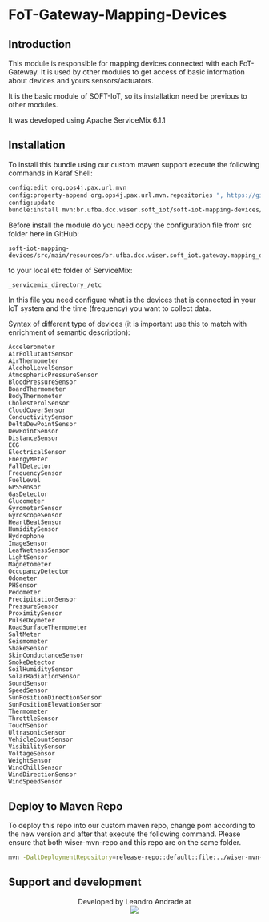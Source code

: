 # FoT-Gateway-Mapping-Devices

## Introduction

This module is responsible for mapping devices connected with each FoT-Gateway. It is used by other modules to get access of basic information about devices and yours sensors/actuators.

It is the basic module of SOFT-IoT, so its installation need be previous to other modules.

It was developed using Apache ServiceMix 6.1.1

## Installation

To install this bundle using our custom maven support execute the following commands in Karaf Shell:

```sh
config:edit org.ops4j.pax.url.mvn 
config:property-append org.ops4j.pax.url.mvn.repositories ", https://github.com/WiserUFBA/wiser-mvn-repo/raw/master/releases@id=wiser"
config:update
bundle:install mvn:br.ufba.dcc.wiser.soft_iot/soft-iot-mapping-devices/1.0.0
```
Before install the module do you need copy the configuration file from src folder here in GitHub:
```
soft-iot-mapping-devices/src/main/resources/br.ufba.dcc.wiser.soft_iot.gateway.mapping_devices.cfg
```
to your local etc folder of ServiceMix:
```
_servicemix_directory_/etc
```

In this file you need configure what is the devices that is connected in your IoT system and the time (frequency) you want to collect data.

Syntax of different type of devices (it is important use this to match with enrichment of semantic description):
```
Accelerometer
AirPollutantSensor
AirThermometer
AlcoholLevelSensor
AtmosphericPressureSensor
BloodPressureSensor
BoardThermometer
BodyThermometer
CholesterolSensor
CloudCoverSensor
ConductivitySensor
DeltaDewPointSensor
DewPointSensor
DistanceSensor
ECG
ElectricalSensor
EnergyMeter
FallDetector
FrequencySensor
FuelLevel
GPSSensor
GasDetector
Glucometer
GyrometerSensor
GyroscopeSensor
HeartBeatSensor
HumiditySensor
Hydrophone
ImageSensor
LeafWetnessSensor
LightSensor
Magnetometer
OccupancyDetector
Odometer
PHSensor
Pedometer
PrecipitationSensor
PressureSensor
ProximitySensor
PulseOxymeter
RoadSurfaceThermometer
SaltMeter
Seismometer
ShakeSensor
SkinConductanceSensor
SmokeDetector
SoilHumiditySensor
SolarRadiationSensor
SoundSensor
SpeedSensor
SunPositionDirectionSensor
SunPositionElevationSensor
Thermometer
ThrottleSensor
TouchSensor
UltrasonicSensor
VehicleCountSensor
VisibilitySensor
VoltageSensor
WeightSensor
WindChillSensor
WindDirectionSensor
WindSpeedSensor
```
## Deploy to Maven Repo

To deploy this repo into our custom maven repo, change pom according to the new version and after that execute the following command. Please ensure that both wiser-mvn-repo and this repo are on the same folder.

```sh
mvn -DaltDeploymentRepository=release-repo::default::file:../wiser-mvn-repo/releases/ deploy
```

## Support and development

<p align="center">
	Developed by Leandro Andrade at </br>
  <img src="https://wiki.dcc.ufba.br/pub/SmartUFBA/ProjectLogo/wiserufbalogo.jpg"/>
</p>
